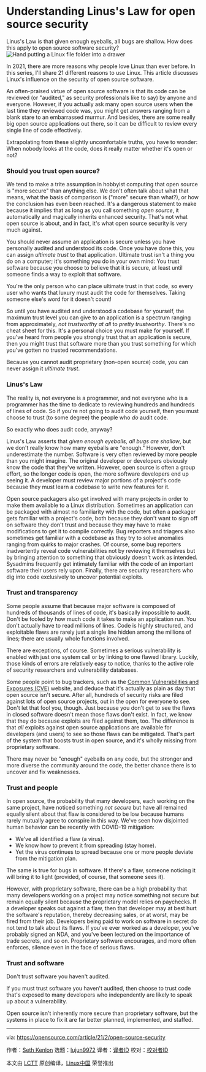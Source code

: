 [#]: collector: (lujun9972)
[#]: translator: (CanYellow)
[#]: reviewer: ( )
[#]: publisher: ( )
[#]: url: ( )
[#]: subject: (Understanding Linus's Law for open source security)
[#]: via: (https://opensource.com/article/21/2/open-source-security)
[#]: author: (Seth Kenlon https://opensource.com/users/seth)

Understanding Linus's Law for open source security
======
Linus's Law is that given enough eyeballs, all bugs are shallow. How
does this apply to open source software security?
![Hand putting a Linux file folder into a drawer][1]

In 2021, there are more reasons why people love Linux than ever before. In this series, I'll share 21 different reasons to use Linux. This article discusses Linux's influence on the security of open source software.

An often-praised virtue of open source software is that its code can be reviewed (or "audited," as security professionals like to say) by anyone and everyone. However, if you actually ask many open source users when the last time they reviewed code was, you might get answers ranging from a blank stare to an embarrassed murmur. And besides, there are some really big open source applications out there, so it can be difficult to review every single line of code effectively.

Extrapolating from these slightly uncomfortable truths, you have to wonder: When nobody looks at the code, does it really matter whether it's open or not?

### Should you trust open source?

We tend to make a trite assumption in hobbyist computing that open source is "more secure" than anything else. We don't often talk about what that means, what the basis of comparison is ("more" secure than what?), or how the conclusion has even been reached. It's a dangerous statement to make because it implies that as long as you call something _open source_, it automatically and magically inherits enhanced security. That's not what open source is about, and in fact, it's what open source security is very much against.

You should never assume an application is secure unless you have personally audited and understood its code. Once you have done this, you can assign _ultimate trust_ to that application. Ultimate trust isn't a thing you do on a computer; it's something you do in your own mind: You trust software because you choose to believe that it is secure, at least until someone finds a way to exploit that software.

You're the only person who can place ultimate trust in that code, so every user who wants that luxury must audit the code for themselves. Taking someone else's word for it doesn't count!

So until you have audited and understood a codebase for yourself, the maximum trust level you can give to an application is a spectrum ranging from approximately, _not trustworthy at all_ to _pretty trustworthy_. There's no cheat sheet for this. It's a personal choice you must make for yourself. If you've heard from people you strongly trust that an application is secure, then you might trust that software more than you trust something for which you've gotten no trusted recommendations.

Because you cannot audit proprietary (non-open source) code, you can never assign it _ultimate trust_.

### Linus's Law

The reality is, not everyone is a programmer, and not everyone who is a programmer has the time to dedicate to reviewing hundreds and hundreds of lines of code. So if you're not going to audit code yourself, then you must choose to trust (to some degree) the people who _do_ audit code.

So exactly who does audit code, anyway?

Linus's Law asserts that _given enough eyeballs, all bugs are shallow_, but we don't really know how many eyeballs are "enough." However, don't underestimate the number. Software is very often reviewed by more people than you might imagine. The original developer or developers obviously know the code that they've written. However, open source is often a group effort, so the longer code is open, the more software developers end up seeing it. A developer must review major portions of a project's code because they must learn a codebase to write new features for it.

Open source packagers also get involved with many projects in order to make them available to a Linux distribution. Sometimes an application can be packaged with almost no familiarity with the code, but often a packager gets familiar with a project's code, both because they don't want to sign off on software they don't trust and because they may have to make modifications to get it to compile correctly. Bug reporters and triagers also sometimes get familiar with a codebase as they try to solve anomalies ranging from quirks to major crashes. Of course, some bug reporters inadvertently reveal code vulnerabilities not by reviewing it themselves but by bringing attention to something that obviously doesn't work as intended. Sysadmins frequently get intimately familiar with the code of an important software their users rely upon. Finally, there are security researchers who dig into code exclusively to uncover potential exploits.

### Trust and transparency

Some people assume that because major software is composed of hundreds of thousands of lines of code, it's basically impossible to audit. Don't be fooled by how much code it takes to make an application run. You don't actually have to read millions of lines. Code is highly structured, and exploitable flaws are rarely just a single line hidden among the millions of lines; there are usually whole functions involved.

There are exceptions, of course. Sometimes a serious vulnerability is enabled with just one system call or by linking to one flawed library. Luckily, those kinds of errors are relatively easy to notice, thanks to the active role of security researchers and vulnerability databases.

Some people point to bug trackers, such as the [Common Vulnerabilities and Exposures (CVE)][2] website, and deduce that it's actually as plain as day that open source isn't secure. After all, hundreds of security risks are filed against lots of open source projects, out in the open for everyone to see. Don't let that fool you, though. Just because you don't get to see the flaws in closed software doesn't mean those flaws don't exist. In fact, we know that they do because exploits are filed against them, too. The difference is that _all_ exploits against open source applications are available for developers (and users) to see so those flaws can be mitigated. That's part of the system that boosts trust in open source, and it's wholly missing from proprietary software.

There may never be "enough" eyeballs on any code, but the stronger and more diverse the community around the code, the better chance there is to uncover and fix weaknesses.

### Trust and people

In open source, the probability that many developers, each working on the same project, have noticed something _not secure_ but have all remained equally silent about that flaw is considered to be low because humans rarely mutually agree to conspire in this way. We've seen how disjointed human behavior can be recently with COVID-19 mitigation:

  * We've all identified a flaw (a virus).
  * We know how to prevent it from spreading (stay home).
  * Yet the virus continues to spread because one or more people deviate from the mitigation plan.



The same is true for bugs in software. If there's a flaw, someone noticing it will bring it to light (provided, of course, that someone sees it).

However, with proprietary software, there can be a high probability that many developers working on a project may notice something not secure but remain equally silent because the proprietary model relies on paychecks. If a developer speaks out against a flaw, then that developer may at best hurt the software's reputation, thereby decreasing sales, or at worst, may be fired from their job. Developers being paid to work on software in secret do not tend to talk about its flaws. If you've ever worked as a developer, you've probably signed an NDA, and you've been lectured on the importance of trade secrets, and so on. Proprietary software encourages, and more often enforces, silence even in the face of serious flaws.

### Trust and software

Don't trust software you haven't audited.

If you must trust software you haven't audited, then choose to trust code that's exposed to many developers who independently are likely to speak up about a vulnerability.

Open source isn't inherently more secure than proprietary software, but the systems in place to fix it are far better planned, implemented, and staffed.

--------------------------------------------------------------------------------

via: https://opensource.com/article/21/2/open-source-security

作者：[Seth Kenlon][a]
选题：[lujun9972][b]
译者：[译者ID](https://github.com/译者ID)
校对：[校对者ID](https://github.com/校对者ID)

本文由 [LCTT](https://github.com/LCTT/TranslateProject) 原创编译，[Linux中国](https://linux.cn/) 荣誉推出

[a]: https://opensource.com/users/seth
[b]: https://github.com/lujun9972
[1]: https://opensource.com/sites/default/files/styles/image-full-size/public/lead-images/yearbook-haff-rx-linux-file-lead_0.png?itok=-i0NNfDC (Hand putting a Linux file folder into a drawer)
[2]: https://cve.mitre.org
